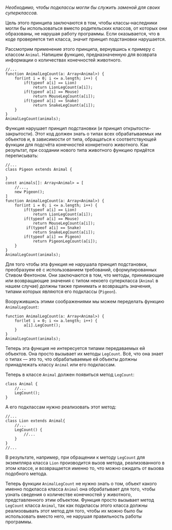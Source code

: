 _Необходимо, чтобы подклассы могли бы служить заменой для своих суперклассов._  
  
Цель этого принципа заключаются в том, чтобы классы-наследники могли бы использоваться вместо родительских классов, от которых они образованы, не нарушая работу программы. Если оказывается, что в коде проверяется тип класса, значит принцип подстановки нарушается.  
  
Рассмотрим применение этого принципа, вернувшись к примеру с классом `Animal`. Напишем функцию, предназначенную для возврата информации о количествах конечностей животного.  
  

```
//...
function AnimalLegCount(a: Array<Animal>) {
    for(int i = 0; i <= a.length; i++) {
        if(typeof a[i] == Lion)
            return LionLegCount(a[i]);
        if(typeof a[i] == Mouse)
            return MouseLegCount(a[i]);
        if(typeof a[i] == Snake)
            return SnakeLegCount(a[i]);
    }
}
AnimalLegCount(animals);
```

  
Функция нарушает принцип подстановки (и принцип открытости-закрытости). Этот код должен знать о типах всех обрабатываемых им объектов и, в зависимости от типа, обращаться к соответствующей функции для подсчёта конечностей конкретного животного. Как результат, при создании нового типа животного функцию придётся переписывать:  
  

```
//...
class Pigeon extends Animal {
        
}
const animals[]: Array<Animal> = [
    //...,
    new Pigeon();
]
function AnimalLegCount(a: Array<Animal>) {
    for(int i = 0; i <= a.length; i++) {
        if(typeof a[i] == Lion)
            return LionLegCount(a[i]);
        if(typeof a[i] == Mouse)
            return MouseLegCount(a[i]);
         if(typeof a[i] == Snake)
            return SnakeLegCount(a[i]);
        if(typeof a[i] == Pigeon)
            return PigeonLegCount(a[i]);
    }
}
AnimalLegCount(animals);
```

  
Для того чтобы эта функция не нарушала принцип подстановки, преобразуем её с использованием требований, сформулированных Стивом Фентоном. Они заключаются в том, что методы, принимающие или возвращающие значения с типом некоего суперкласса (`Animal` в нашем случае) должны также принимать и возвращать значения, типами которых являются его подклассы (`Pigeon`).  
  
Вооружившись этими соображениями мы можем переделать функцию `AnimalLegCount`:  
  

```
function AnimalLegCount(a: Array<Animal>) {
    for(let i = 0; i <= a.length; i++) {
        a[i].LegCount();
    }
}
AnimalLegCount(animals);
```

  
Теперь эта функция не интересуется типами передаваемых ей объектов. Она просто вызывает их методы `LegCount`. Всё, что она знает о типах — это то, что обрабатываемые ей объекты должны принадлежать классу `Animal` или его подклассам.  
  
Теперь в классе `Animal` должен появиться метод `LegCount`:  
  

```
class Animal {
    //...
    LegCount();
}
```

  
А его подклассам нужно реализовать этот метод:  
  

```
//...
class Lion extends Animal{
    //...
    LegCount() {
        //...
    }
}
//...
```

  
В результате, например, при обращении к методу `LegCount` для экземпляра класса `Lion` производится вызов метода, реализованного в этом классе, и возвращается именно то, что можно ожидать от вызова подобного метода.  
  
Теперь функции `AnimalLegCount` не нужно знать о том, объект какого именно подкласса класса `Animal` она обрабатывает для того, чтобы узнать сведения о количестве конечностей у животного, представленного этим объектом. Функция просто вызывает метод `LegCount` класса `Animal`, так как подклассы этого класса должны реализовывать этот метод для того, чтобы их можно было бы использовать вместо него, не нарушая правильность работы программы.